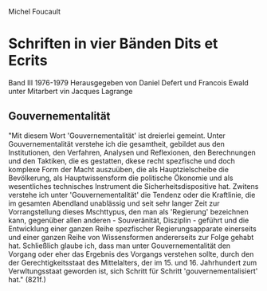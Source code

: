 Michel Foucault

Schriften in vier Bänden
Dits et Ecrits
==============

Band III
1976-1979
Herausgegeben von Daniel Defert und Francois Ewald unter Mitarbert vin Jacques Lagrange

Gouvernementalität
------------------
"Mit diesem Wort 'Gouvernementalität' ist dreierlei gemeint. Unter Gouvernementalität verstehe ich die gesamtheit, gebildet aus den Institutionen, den Verfahren, Analysen und Reflexionen, den Berechnungen und den Taktiken, die es gestatten, dkese recht spezfische und doch komplexe Form der Macht auszuüben, die als Hauptzielscheibe die Bevölkerung, als Hauptwissensform die politische Ökonomie und als wesentliches technisches Instrument die Sicherheitsdispositive hat. Zwitens verstehe ich unter 'Gouvernementalität' die Tendenz oder die Kraftlinie, die im gesamten Abendland unablässig und seit sehr langer Zeit zur Vorrangstellung dieses Mschttypus, den man als 'Regierung' bezeichnen kann, gegenüber allen anderen - Souveränität, Disziplin - geführt und die Entwicklung einer ganzen Reihe spezfischer Regierungsapparate einerseits und einer ganzen Reihe von Wissensformen andererseits zur Folge gehabt hat. Schließlich glaube ich, dass man unter Gouvernementalität den Vorgang oder eher das Ergebnis des Vorgangs verstehen sollte, durch den der Gerechtigkeitsstaat des Mittelalters, der im 15. und 16. Jahrhundert zum Verwltungsstaat geworden ist, sich Schritt für Schritt 'gouvernementalisiert' hat."
(821f.)

